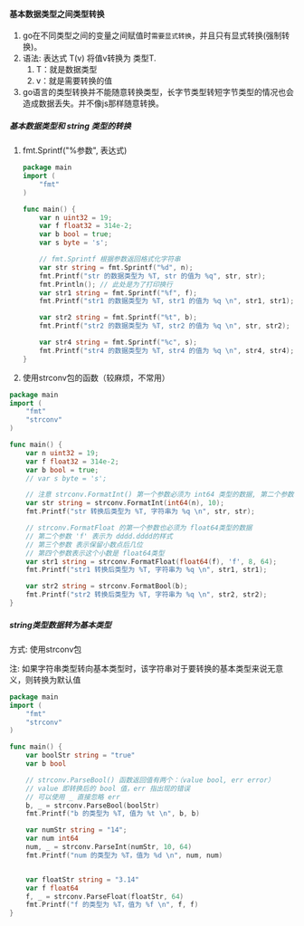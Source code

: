 #### 基本数据类型之间类型转换

1. go在不同类型之间的变量之间赋值时`需要显式转换`，并且只有显式转换(强制转换)。
2. 语法: 表达式  T(v) 将值v转换为 类型T.
    1. T：就是数据类型
    2. v：就是需要转换的值
3. go语言的类型转换并不能随意转换类型，长字节类型转短字节类型的情况也会造成数据丢失。并不像js那样随意转换。



##### 基本数据类型和 string 类型的转换

1. fmt.Sprintf("%参数", 表达式)

    ```go
    package main
    import (
    	"fmt"
    )
    
    func main() {
    	var n uint32 = 19;
    	var f float32 = 314e-2;
    	var b bool = true;
    	var s byte = 's';
    
    	// fmt.Sprintf 根据参数返回格式化字符串
    	var str string = fmt.Sprintf("%d", n);
    	fmt.Printf("str 的数据类型为 %T, str 的值为 %q", str, str);
    	fmt.Println(); // 此处是为了打印换行
    	var str1 string = fmt.Sprintf("%f", f);
    	fmt.Printf("str1 的数据类型为 %T, str1 的值为 %q \n", str1, str1);
    
    	var str2 string = fmt.Sprintf("%t", b);
    	fmt.Printf("str2 的数据类型为 %T, str2 的值为 %q \n", str, str2);
    
    	var str4 string = fmt.Sprintf("%c", s);
    	fmt.Printf("str4 的数据类型为 %T, str4 的值为 %q \n", str4, str4);
    }
    ```

    

2. 使用strconv包的函数（较麻烦，不常用）

```go
package main
import (
	"fmt"
	"strconv"
)

func main() {
	var n uint32 = 19;
	var f float32 = 314e-2;
	var b bool = true;
	// var s byte = 's';

	// 注意 strconv.FormatInt() 第一个参数必须为 int64 类型的数据, 第二个参数表示第一个参数为几进制数据
	var str string = strconv.FormatInt(int64(n), 10);
	fmt.Printf("str 转换后类型为 %T, 字符串为 %q \n", str, str);

	// strconv.FormatFloat 的第一个参数也必须为 float64类型的数据
	// 第二个参数 'f' 表示为 dddd.dddd的样式
	// 第三个参数 表示保留小数点后几位
	// 第四个参数表示这个小数是 float64类型
	var str1 string = strconv.FormatFloat(float64(f), 'f', 8, 64);
	fmt.Printf("str1 转换后类型为 %T, 字符串为 %q \n", str1, str1);

	var str2 string = strconv.FormatBool(b);
	fmt.Printf("str2 转换后类型为 %T, 字符串为 %q \n", str2, str2);
}
```





##### string类型数据转为基本类型

方式: 使用strconv包

注: 如果字符串类型转向基本类型时，该字符串对于要转换的基本类型来说无意义，则转换为默认值

```go
package main
import (
	"fmt"
	"strconv"
)

func main() {
	var boolStr string = "true"
	var b bool

	// strconv.ParseBool() 函数返回值有两个：（value bool, err error）
	// value 即转换后的 bool 值，err 指出现的错误
	// 可以使用 _ 直接忽略 err
	b, _ = strconv.ParseBool(boolStr)
	fmt.Printf("b 的类型为 %T, 值为 %t \n", b, b)

	var numStr string = "14";
	var num int64 
	num, _ = strconv.ParseInt(numStr, 10, 64)
	fmt.Printf("num 的类型为 %T，值为 %d \n", num, num)


	var floatStr string = "3.14"
	var f float64
	f, _ = strconv.ParseFloat(floatStr, 64)
	fmt.Printf("f 的类型为 %T，值为 %f \n", f, f)
}
```


